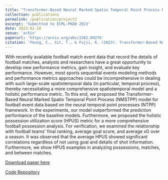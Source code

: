```yaml
---
title: "Transformer-Based Neural Marked Spatio Temporal Point Process Model for Football Match Events Analysis"
collection: publications
permalink: /publication/project2
excerpt: 'Submitted to ECML-PKDD 2023'
date: 2023-02-18
venue: 'arXiv'
paperurl: 'https://arxiv.org/abs/2302.09276'
citation: 'Yeung, C., Sit, T., & Fujii, K. (2023). Transformer-Based Neural Marked Spatio Temporal Point Process Model for Football Match Events Analysis. arXiv preprint arXiv:2302.09276.'
---
```

With recently available football match event data that record the details of football matches, analysts and researchers have a great opportunity to develop new performance metrics, gain insight, and evaluate key performance. However, most sports sequential events modeling methods and performance metrics approaches could be incomprehensive in dealing with such large-scale spatiotemporal data (in particular, temporal process), thereby necessitating a more comprehensive spatiotemporal model and a holistic performance metric. To this end, we proposed the Transformer-Based Neural Marked Spatio Temporal Point Process (NMSTPP) model for football event data based on the neural temporal point processes (NTPP) framework. In the experiments, our model outperformed the prediction performance of the baseline models. Furthermore, we proposed the holistic possession utilization score (HPUS) metric for a more comprehensive football possession analysis. For verification, we examined the relationship with football teams' final ranking, average goal score, and average xG over a season. It was observed that the average HPUS showed significant correlations regardless of not using goal and details of shot information. Furthermore, we show HPUS examples in analyzing possessions, matches, and between matches.

[Download paper here](https://arxiv.org/abs/2302.09276)

[Code Repository](https://github.com/calvinyeungck/Football-Match-Event-Forecast)

<!-- Recommended citation: Your Name, You. (2010). "Paper Title Number 2." <i>Journal 1</i>. 1(2). -->
